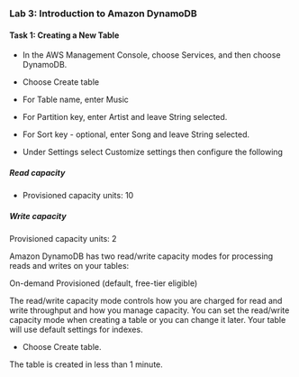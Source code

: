 ### Lab 3: Introduction to Amazon DynamoDB

####    Task 1: Creating a New Table
+   In the AWS Management Console, choose Services, and then choose DynamoDB.

+   Choose Create table

+   For Table name, enter Music

+   For Partition key, enter Artist and leave String selected.
+   For Sort key - optional, enter Song and leave String selected.

+   Under Settings select Customize settings then configure the following

#####   Read capacity
+   Provisioned capacity units: 10

#####   Write capacity
Provisioned capacity units: 2

 Amazon DynamoDB has two read/write capacity modes for processing reads and writes on your tables:

On-demand
Provisioned (default, free-tier eligible)

The read/write capacity mode controls how you are charged for read and write throughput and how you manage capacity. You can set the read/write capacity mode when creating a table or you can change it later.
Your table will use default settings for indexes.

+   Choose Create table.

The table is created in less than 1 minute.